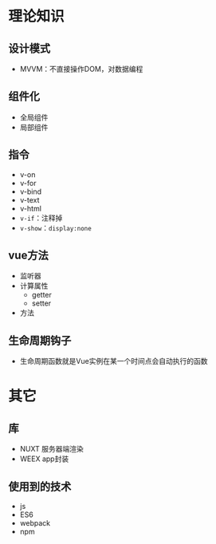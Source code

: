 # 理论知识
## 设计模式
- MVVM：不直接操作DOM，对数据编程

## 组件化
- 全局组件
- 局部组件

## 指令
- v-on
- v-for
- v-bind
- v-text
- v-html
- `v-if`：注释掉
- `v-show`：`display:none`

## vue方法
- 监听器
- 计算属性
  - getter
  - setter
- 方法

## 生命周期钩子
- 生命周期函数就是Vue实例在某一个时间点会自动执行的函数

# 其它
## 库
- NUXT 服务器端渲染
- WEEX app封装

## 使用到的技术
- js
- ES6
- webpack
- npm